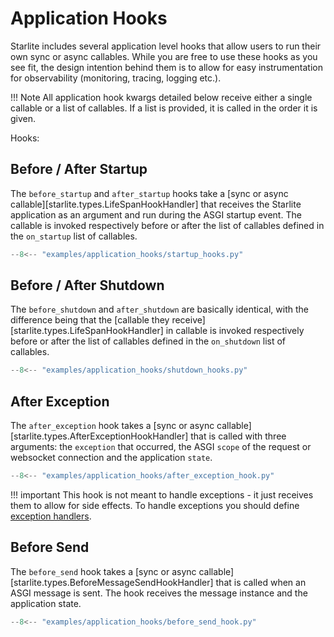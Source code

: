 # Application Hooks

Starlite includes several application level hooks that allow users to run their own sync or async callables. While you
are free to use these hooks as you see fit, the design intention behind them is to allow for easy instrumentation for
observability (monitoring, tracing, logging etc.).

!!! Note
    All application hook kwargs detailed below receive either a single callable or a list of callables.
    If a list is provided, it is called in the order it is given.

Hooks:

## Before / After Startup

The `before_startup` and `after_startup` hooks take a [sync or async callable][starlite.types.LifeSpanHookHandler] that
receives the Starlite application as an argument and run during the ASGI startup event. The callable is invoked
respectively before or after the list of callables defined in the `on_startup` list of callables.

```py title="Before and After Startup Hooks"
--8<-- "examples/application_hooks/startup_hooks.py"
```

## Before / After Shutdown

The `before_shutdown` and `after_shutdown` are basically identical, with the difference being that the
[callable they receive][starlite.types.LifeSpanHookHandler] in callable is invoked respectively before or after the
list of callables defined in the `on_shutdown` list of callables.

```py title="Before and After Shutdown Hooks"
--8<-- "examples/application_hooks/shutdown_hooks.py"
```

## After Exception

The `after_exception` hook takes a [sync or async callable][starlite.types.AfterExceptionHookHandler] that is called with
three arguments: the `exception` that occurred, the ASGI `scope` of the request or websocket connection and the
application `state`.

```py title="After Exception Hook"
--8<-- "examples/application_hooks/after_exception_hook.py"
```

!!! important
    This hook is not meant to handle exceptions - it just receives them to allow for side effects.
    To handle exceptions you should define [exception handlers](../17-exceptions.md#exception-handling).

## Before Send

The `before_send` hook takes a [sync or async callable][starlite.types.BeforeMessageSendHookHandler] that is called when
an ASGI message is sent. The hook receives the message instance and the application state.

```py title="Before Send Hook"
--8<-- "examples/application_hooks/before_send_hook.py"
```
